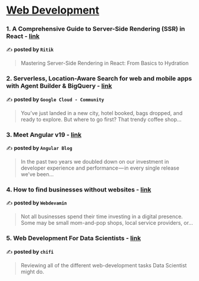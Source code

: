 
<h1><a href=https://medium.com/tag/web-development/recommended target="_blank" rel="noopener noreferrer">Web Development</a></h1>
<h3>1. A Comprehensive Guide to Server-Side Rendering (SSR) in React - <a href="https://medium.com/@ritiksinha91/a-comprehensive-guide-to-server-side-rendering-ssr-in-react-5a3460fad925" target="_blank" rel="noopener noreferrer">link</a></h3>

✍️ **posted by `Ritik`**

<blockquote>Mastering Server-Side Rendering in React: From Basics to Hydration</blockquote>

<h3>2. Serverless, Location-Aware Search for web and mobile apps with Agent Builder & BigQuery - <a href="https://medium.com/google-cloud/serverless-location-aware-search-for-web-and-mobile-apps-with-agent-builder-bigquery-89f2fef1ab20" target="_blank" rel="noopener noreferrer">link</a></h3>

✍️ **posted by `Google Cloud - Community`**

<blockquote>You’ve just landed in a new city, hotel booked, bags dropped, and ready to explore. But where to go first? That trendy coffee shop…</blockquote>

<h3>3. Meet Angular v19 - <a href="https://medium.com/angular-blog/meet-angular-v19-7b29dfd05b84" target="_blank" rel="noopener noreferrer">link</a></h3>

✍️ **posted by `Angular Blog`**

<blockquote>In the past two years we doubled down on our investment in developer experience and performance — in every single release we’ve been…</blockquote>

<h3>4. How to find businesses without websites - <a href="https://medium.com/@webdevamin/how-to-find-businesses-without-websites-1ed16dd68655" target="_blank" rel="noopener noreferrer">link</a></h3>

✍️ **posted by `Webdevamin`**

<blockquote>Not all businesses spend their time investing in a digital presence. Some may be small mom-and-pop shops, local service providers, or…</blockquote>

<h3>5. Web Development For Data Scientists - <a href="https://medium.com/chifi-media/web-development-for-data-scientists-8baf00d3e199" target="_blank" rel="noopener noreferrer">link</a></h3>

✍️ **posted by `chifi`**

<blockquote>Reviewing all of the different web-development tasks Data Scientist might do.</blockquote>

